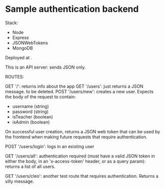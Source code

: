 # Sample authentication backend

Stack:
  * Node
  * Express
  * JSONWebTokens
  * MongoDB

Deployed at []().

This is an API server: sends JSON only.

ROUTES:

GET '/': returns info about the app
GET '/users': just returns a JSON message. to be deleted.
POST '/users/new': creates a new user. Expects the body of the request to contain:
  - username (string)
  - password (string)
  - isTeacher (boolean)
  - isAdmin (boolean)

  On successful user creation, returns a JSON web token that can be used by the frontend when making future requests that require  authentication.

POST '/users/login': logs in an existing user

GET '/users/all': authentication required (must have a valid JSON token in either the body, in an 'x-access-token' header, or as a query param): returns a list of all users.

GET '/users/cleo': another test route that requires authentication. Returns a silly message.
